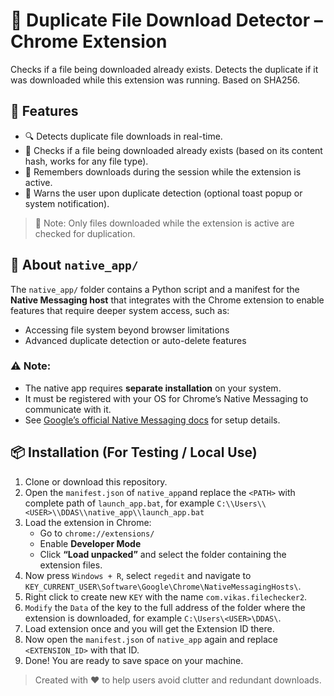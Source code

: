 # 🔁 Duplicate File Download Detector – Chrome Extension

Checks if a file being downloaded already exists. Detects the duplicate if it was downloaded while this extension was running. Based on SHA256.

## 🚀 Features

- 🔍 Detects duplicate file downloads in real-time.
- 📂 Checks if a file being downloaded already exists (based on its content hash, works for any file type).
- 🧠 Remembers downloads during the session while the extension is active.
- 🔔 Warns the user upon duplicate detection (optional toast popup or system notification).

> 📌 Note: Only files downloaded while the extension is active are checked for duplication.

## 🧩 About `native_app/`

The `native_app/` folder contains a Python script and a manifest for the **Native Messaging host** that integrates with the Chrome extension to enable features that require deeper system access, such as:

- Accessing file system beyond browser limitations
- Advanced duplicate detection or auto-delete features

### ⚠️ Note:
- The native app requires **separate installation** on your system.
- It must be registered with your OS for Chrome’s Native Messaging to communicate with it.
- See [Google’s official Native Messaging docs](https://developer.chrome.com/docs/apps/nativeMessaging/) for setup details.

## 📦 Installation (For Testing / Local Use)

1. Clone or download this repository.
2. Open the `manifest.json` of `native_app`and replace the `<PATH>` with complete path of `launch_app.bat`, for example `C:\\Users\\<USER>\\DDAS\\native_app\\launch_app.bat`
3. Load the extension in Chrome:
   - Go to `chrome://extensions/`
   - Enable **Developer Mode**
   - Click **“Load unpacked”** and select the folder containing the extension files.
4. Now press `Windows + R`, select `regedit` and navigate to `KEY_CURRENT_USER\Software\Google\Chrome\NativeMessagingHosts\`.
5. Right click to create new `KEY` with the name `com.vikas.filechecker2`.
6. `Modify` the `Data` of the key to the full address of the folder where the extension is downloaded, for example `C:\Users\<USER>\DDAS\`.
7. Load extension once and you will get the Extension ID there.
8. Now open the `manifest.json` of `native_app` again and replace `<EXTENSION_ID>` with that ID.
9. Done! You are ready to save space on your machine.

> Created with ❤️ to help users avoid clutter and redundant downloads.
